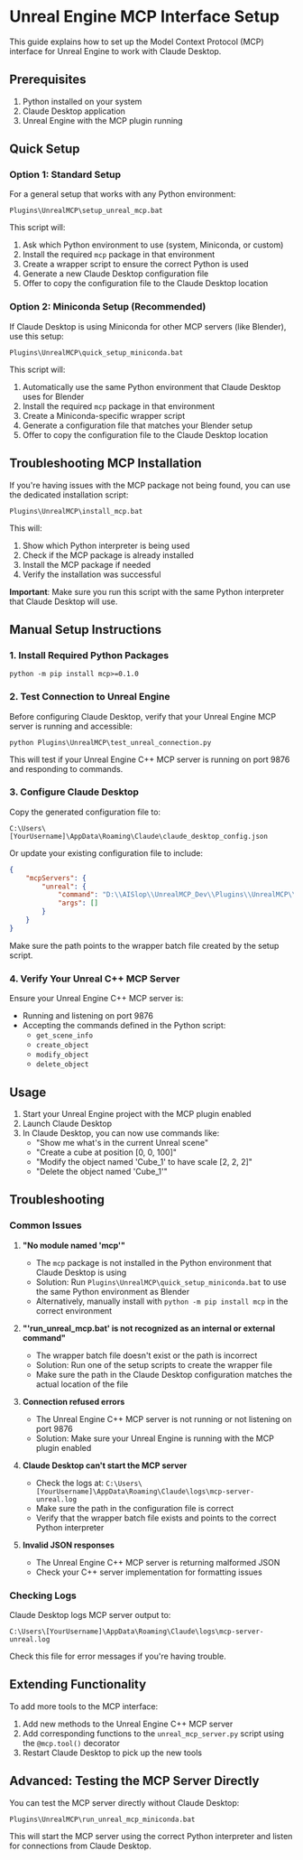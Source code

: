 # Unreal Engine MCP Interface Setup

This guide explains how to set up the Model Context Protocol (MCP) interface for Unreal Engine to work with Claude Desktop.

## Prerequisites

1. Python installed on your system
2. Claude Desktop application
3. Unreal Engine with the MCP plugin running

## Quick Setup

### Option 1: Standard Setup
For a general setup that works with any Python environment:

```
Plugins\UnrealMCP\setup_unreal_mcp.bat
```

This script will:
1. Ask which Python environment to use (system, Miniconda, or custom)
2. Install the required `mcp` package in that environment
3. Create a wrapper script to ensure the correct Python is used
4. Generate a new Claude Desktop configuration file
5. Offer to copy the configuration file to the Claude Desktop location

### Option 2: Miniconda Setup (Recommended)
If Claude Desktop is using Miniconda for other MCP servers (like Blender), use this setup:

```
Plugins\UnrealMCP\quick_setup_miniconda.bat
```

This script will:
1. Automatically use the same Python environment that Claude Desktop uses for Blender
2. Install the required `mcp` package in that environment
3. Create a Miniconda-specific wrapper script
4. Generate a configuration file that matches your Blender setup
5. Offer to copy the configuration file to the Claude Desktop location

## Troubleshooting MCP Installation

If you're having issues with the MCP package not being found, you can use the dedicated installation script:

```
Plugins\UnrealMCP\install_mcp.bat
```

This will:
1. Show which Python interpreter is being used
2. Check if the MCP package is already installed
3. Install the MCP package if needed
4. Verify the installation was successful

**Important**: Make sure you run this script with the same Python interpreter that Claude Desktop will use.

## Manual Setup Instructions

### 1. Install Required Python Packages

```
python -m pip install mcp>=0.1.0
```

### 2. Test Connection to Unreal Engine

Before configuring Claude Desktop, verify that your Unreal Engine MCP server is running and accessible:

```
python Plugins\UnrealMCP\test_unreal_connection.py
```

This will test if your Unreal Engine C++ MCP server is running on port 9876 and responding to commands.

### 3. Configure Claude Desktop

Copy the generated configuration file to:
```
C:\Users\[YourUsername]\AppData\Roaming\Claude\claude_desktop_config.json
```

Or update your existing configuration file to include:
```json
{
    "mcpServers": {
        "unreal": {
            "command": "D:\\AISlop\\UnrealMCP_Dev\\Plugins\\UnrealMCP\\run_unreal_mcp_miniconda.bat",
            "args": []
        }
    }
}
```

Make sure the path points to the wrapper batch file created by the setup script.

### 4. Verify Your Unreal C++ MCP Server

Ensure your Unreal Engine C++ MCP server is:
- Running and listening on port 9876
- Accepting the commands defined in the Python script:
  - `get_scene_info`
  - `create_object`
  - `modify_object`
  - `delete_object`

## Usage

1. Start your Unreal Engine project with the MCP plugin enabled
2. Launch Claude Desktop
3. In Claude Desktop, you can now use commands like:
   - "Show me what's in the current Unreal scene"
   - "Create a cube at position [0, 0, 100]"
   - "Modify the object named 'Cube_1' to have scale [2, 2, 2]"
   - "Delete the object named 'Cube_1'"

## Troubleshooting

### Common Issues

1. **"No module named 'mcp'"**
   - The `mcp` package is not installed in the Python environment that Claude Desktop is using
   - Solution: Run `Plugins\UnrealMCP\quick_setup_miniconda.bat` to use the same Python environment as Blender
   - Alternatively, manually install with `python -m pip install mcp` in the correct environment

2. **"'run_unreal_mcp.bat' is not recognized as an internal or external command"**
   - The wrapper batch file doesn't exist or the path is incorrect
   - Solution: Run one of the setup scripts to create the wrapper file
   - Make sure the path in the Claude Desktop configuration matches the actual location of the file

3. **Connection refused errors**
   - The Unreal Engine C++ MCP server is not running or not listening on port 9876
   - Solution: Make sure your Unreal Engine is running with the MCP plugin enabled

4. **Claude Desktop can't start the MCP server**
   - Check the logs at: `C:\Users\[YourUsername]\AppData\Roaming\Claude\logs\mcp-server-unreal.log`
   - Make sure the path in the configuration file is correct
   - Verify that the wrapper batch file exists and points to the correct Python interpreter

5. **Invalid JSON responses**
   - The Unreal Engine C++ MCP server is returning malformed JSON
   - Check your C++ server implementation for formatting issues

### Checking Logs

Claude Desktop logs MCP server output to:
```
C:\Users\[YourUsername]\AppData\Roaming\Claude\logs\mcp-server-unreal.log
```

Check this file for error messages if you're having trouble.

## Extending Functionality

To add more tools to the MCP interface:

1. Add new methods to the Unreal Engine C++ MCP server
2. Add corresponding functions to the `unreal_mcp_server.py` script using the `@mcp.tool()` decorator
3. Restart Claude Desktop to pick up the new tools

## Advanced: Testing the MCP Server Directly

You can test the MCP server directly without Claude Desktop:

```
Plugins\UnrealMCP\run_unreal_mcp_miniconda.bat
```

This will start the MCP server using the correct Python interpreter and listen for connections from Claude Desktop. 
